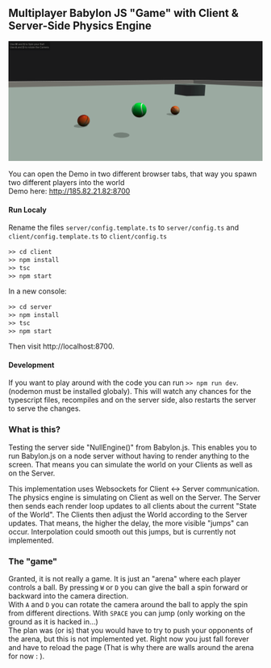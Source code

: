 ## Multiplayer Babylon JS "Game" with Client & Server-Side Physics Engine

![alt text](multiplayer_game.png)

You can open the Demo in two different browser tabs, that way you spawn two different players into the world
<br>Demo here: http://185.82.21.82:8700

#### Run Localy
Rename the files `server/config.template.ts` to `server/config.ts` and `client/config.template.ts` to `client/config.ts`

```
>> cd client
>> npm install
>> tsc
>> npm start
```
In a new console:
```
>> cd server
>> npm install
>> tsc
>> npm start
```

Then visit http://localhost:8700. 

#### Development
If you want to play around with the code you can run `>> npm run dev`. (nodemon must be installed globaly). This will watch any chances for the typescript files, recompiles and on the server side, also restarts the server to serve the changes. 


### What is this?
Testing the server side "NullEngine()" from Babylon.js. This enables you to run Babylon.js on a node server without having to render anything to the screen. That means you can simulate the world on your Clients as well as on the Server. 

This implementation uses Websockets for Client <-> Server communication. The physics engine is simulating on Client as well on the Server. The Server then sends each render loop updates to all clients about the current "State of the World". The Clients then adjust the World according to the Server updates. That means, the higher the delay, the more visible "jumps" can occur. Interpolation could smooth out this jumps, but is currently not implemented.

### The "game"
Granted, it is not really a game. It is just an "arena" where each player controls a ball. By pressing `W` or `D` you can give the ball a spin forward or backward into the camera direction.<br>
With `A` and `D` you can rotate the camera around the ball to apply the spin from different directions. With `SPACE` you can jump (only working on the ground as it is hacked in...)<br>
The plan was (or is) that you would have to try to push your opponents of the arena, but this is not implemented yet. Right now you just fall forever and have to reload the page (That is why there are walls around the arena for now : ). 